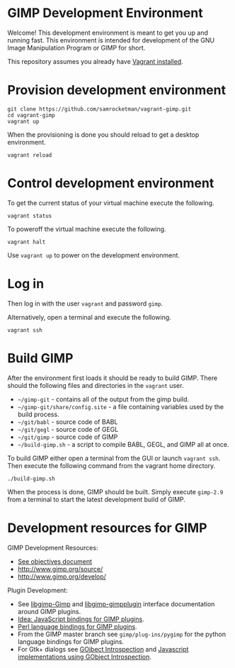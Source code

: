 # GIMP Development Environment

Welcome!  This development environment is meant to get you up and running fast.
This environment is intended for development of the GNU Image Manipulation
Program or GIMP for short.

This repository assumes you already have [Vagrant installed][vagrant].

# Provision development environment

    git clone https://github.com/samrocketman/vagrant-gimp.git
    cd vagrant-gimp
    vagrant up

When the provisioning is done you should reload to get a desktop
environment.

    vagrant reload

# Control development environment

To get the current status of your virtual machine execute the following.

    vagrant status

To poweroff the virtual machine execute the following.

    vagrant halt

Use `vagrant up` to power on the development environment.

# Log in

Then log in with the user `vagrant` and password `gimp`.

Alternatively, open a terminal and execute the following.

    vagrant ssh

# Build GIMP

After the environment first loads it should be ready to build GIMP.
There should the following files and directories in the `vagrant` user.

* `~/gimp-git` - contains all of the output from the gimp build.
* `~/gimp-git/share/config.site` - a file containing variables used by the build
  process.
* `~/git/babl` - source code of BABL
* `~/git/gegl` - source code of GEGL
* `~/git/gimp` - source code of GIMP
* `~/build-gimp.sh` - a script to compile BABL, GEGL, and GIMP all at
  once.

To build GIMP either open a terminal from the GUI or launch `vagrant
ssh`.  Then execute the following command from the vagrant home
directory.

    ./build-gimp.sh

When the process is done, GIMP should be built.  Simply execute
`gimp-2.9` from a terminal to start the latest development build of GIMP.

# Development resources for GIMP

GIMP Development Resources:

* [See objectives document](objectives.md)
* http://www.gimp.org/source/
* http://www.gimp.org/develop/

Plugin Development:

* See [libgimp-Gimp][lg-gimp] and [libgimp-gimpplugin][lg-gimpplugin] interface
  documentation around GIMP plugins.
* [Idea: JavaScript bindings for GIMP plugins][jsbind-idea].
* [Perl language bindings for GIMP plugins][perlbind].
* From the GIMP master branch see `gimp/plug-ins/pygimp` for the python
  language bindings for GIMP plugins.
* For Gtk+ dialogs see [GOjbect Introspection][gobject] and [Javascript
  implementations using GObject Introspection][jslibs].

[gobject]: https://wiki.gnome.org/Projects/GObjectIntrospection
[jsbind-idea]: http://wiki.gimp.org/wiki/Hacking:GSoC/2011/Ideas#Support_writing_JavaScript_plug-ins
[jslibs]: https://wiki.gnome.org/JavaScript
[lg-gimp]: http://developer.gimp.org/api/2.0/libgimp/libgimp-Gimp.html
[lg-gimpplugin]: http://developer.gimp.org/api/2.0/libgimp/libgimp-gimpplugin.html
[perlbind]: https://metacpan.org/release/Gimp
[vagrant]: https://www.vagrantup.com/

